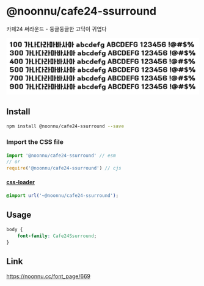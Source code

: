 # @noonnu/cafe24-ssurround

카페24 써라운드 - 둥글둥글한 고딕이 귀엽다

![example](./example.png)

## Install

```bash
npm install @noonnu/cafe24-ssurround --save
```

### Import the CSS file

```js
import '@noonnu/cafe24-ssurround' // esm
// or
require('@noonnu/cafe24-ssurround') // cjs
```

#### [css-loader](https://github.com/webpack-contrib/css-loader)

```css
@import url('~@noonnu/cafe24-ssurround');
```

## Usage

```css
body {
    font-family: Cafe24Ssurround;
}
```

## Link

https://noonnu.cc/font_page/669
